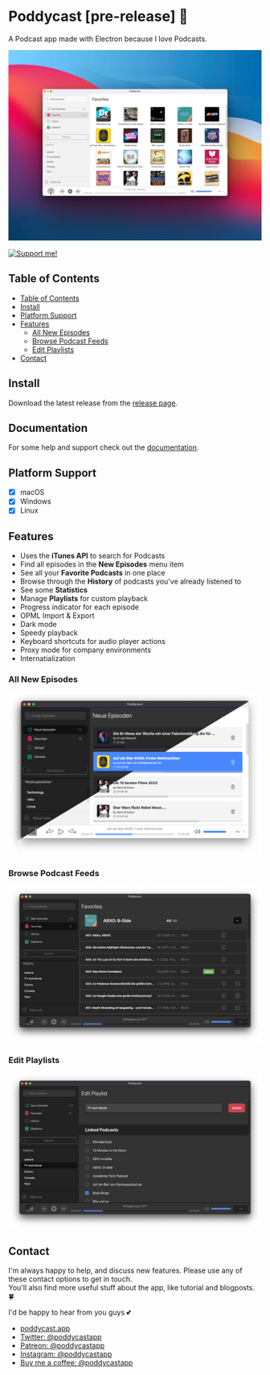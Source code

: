 # Poddycast [pre-release] :construction:

A Podcast app made with Electron because I love Podcasts.

![screenshot_1](img/favorites3.png)

[![Support me!](https://www.buymeacoffee.com/assets/img/custom_images/yellow_img.png)](https://www.buymeacoffee.com/poddycastapp)


## Table of Contents
- [Table of Contents](#table-of-contents)
- [Install](#install)
- [Platform Support](#platform-support)
- [Features](#features)
  - [All New Episodes](#all-new-episodes)
  - [Browse Podcast Feeds](#browse-podcast-feeds)
  - [Edit Playlists](#edit-playlists)
- [Contact](#contact)

## Install

Download the latest release from the [release page](https://github.com/MrChuckomo/poddycast/releases).

## Documentation

For some help and support check out the [documentation](https://www.poddycast.app/).

## Platform Support

- [x] macOS  
- [x] Windows
- [x] Linux

## Features

- Uses the **iTunes API** to search for Podcasts
- Find all episodes in the **New Episodes** menu item
- See all your **Favorite Podcasts** in one place
- Browse through the **History** of podcasts you've already listened to
- See some **Statistics**
- Manage **Playlists** for custom playback
- Progress indicator for each episode
- OPML Import & Export
- Dark mode
- Speedy playback
- Keyboard shortcuts for audio player actions
- Proxy mode for company environments
- Internatialization

### All New Episodes

![New Episodes Screenshot](img/new_episodes3.png)

### Browse Podcast Feeds

![Browse Podcast Feed Screenshot](img/podcast_feed2.png)

### Edit Playlists

![Edit Playlist Screenshot](img/edit_playlist2.png)

## Contact

I'm always happy to help, and discuss new features.
Please use any of these contact options to get in touch.   
You'll also find more useful stuff about the app, like tutorial and blogposts. 🍀

I'd be happy to hear from you guys 💕

- [poddycast.app](https://www.poddycast.app/)
- [Twitter: @poddycastapp](https://twitter.com/poddycastapp)
- [Patreon: @poddycastapp](https://patreon.com/poddycastapp)
- [Instagram: @poddycastapp](https://instagram.com/poddycastapp)
- [Buy me a coffee: @poddycastapp](https://www.buymeacoffee.com/poddycastapp)
